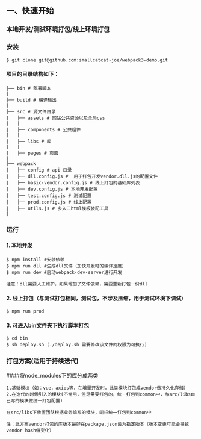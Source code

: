 ## 一、快速开始

### 本地开发/测试环境打包/线上环境打包

### 安装
```shell
$ git clone git@github.com:smallcatcat-joe/webpack3-demo.git
```
#### 项目的目录结构如下：
```shell
├── bin # 部署脚本
|
├── build # 编译输出
|
├── src # 源文件目录
|   ├── assets # 网站公共资源以及全局css
|   |
|   ├── components # 公共组件
|   |
|   ├── libs # 库
|   |
|   ├── pages # 页面
|   
├── webpack
|   ├── config # api 目录
|   ├── dll.config.js #  用于打包开发vendor.dll.js的配置文件
|   ├── basic-vendor.config.js # 线上打包的基础库列表
|   ├── dev.config.js # 本地开发配置
|   ├── test.config.js # 测试配置
|   ├── prod.config.js # 线上配置
|   ├── utils.js # 多入口html模板装配工具
|
```

### 运行

#### 1. 本地开发

```shell
$ npm install #安装依赖
$ npm run dll #生成dll文件（加快开发时的编译速度）
$ npm run dev #启动webpack-dev-server进行开发

注意：dll需要人工维护，如果增加了文件依赖，需要重新打包一份dll
```

#### 2. 线上打包（与测试打包相同，测试包，不涉及压缩，用于测试环境下调试）

```shell
$ npm run prod
```

#### 3. 可进入bin文件夹下执行脚本打包

```shell
$ cd bin
$ sh deploy.sh (./deploy.sh 需要修改该文件的权限为可执行)
```

### 打包方案(适用于持续迭代)

####将node_modules下的库分成两类
```
1.基础模块（如：vue，axios等，在增量开发时，此类模块打包成vendor做持久化存储）
2.在迭代的时候引入的模块(不常用，但是需要打包的，统一打包到common中，与src/libs自己写的模块做统一打包配置)

在src/libs下放置团队根据业务编写的模块，同样统一打包到common中

注：此方案vendor打包的库版本最好在package.json设为指定版本（版本变更可能会导致vendor hash值变化）
```
